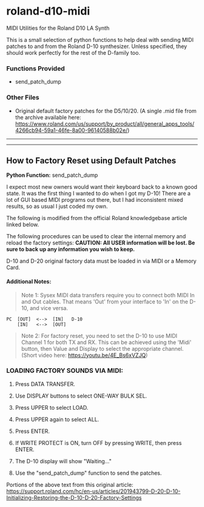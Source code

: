 # roland-d10-midi
MIDI Utilities for the Roland D10 LA Synth

This is a small selection of python functions to help deal with sending MIDI patches to and from the Roland D-10 synthesizer. Unless specified, they should work perfectly for the rest of the D-family too.

### Functions Provided ###

- send_patch_dump



### Other Files ###

- Original default factory patches for the D5/10/20. (A single .mid file from the archive available here: https://www.roland.com/us/support/by_product/all/general_apps_tools/4266cb94-59a1-46fe-8a00-96140588b02e/)

---
---

## How to Factory Reset using Default Patches

**Python Function:** send_patch_dump

I expect most new owners would want their keyboard back to a known good state. It was the first thing I wanted to do when I got my D-10! There are a lot of GUI based MIDI programs out there, but I had inconsistent  mixed results, so as usual I just coded my own.

The following is modified from the official Roland knowledgebase article linked below.  

The following procedures can be used to clear the internal memory and reload the factory settings:
**CAUTION: All USER information will be lost. Be sure to back up any information you wish to keep.**

D-10 and D-20 original factory data must be loaded in via MIDI or a Memory Card. 

#### Additional Notes: ####

> Note 1: Sysex MIDI data transfers require you to connect both MIDI In and Out cables. That means 'Out' from your interface to 'In' on the D-10, and vice versa.

```
PC  [OUT]  <-->  [IN]   D-10
    [IN]   <-->  [OUT] 
```


> Note 2: For factory reset, you need to set the D-10 to use MIDI Channel 1 for both TX and RX. This can be achieved using the 'Midi' button, then Value and Display to select the appropriate channel.  (Short video here: https://youtu.be/4E_Bs6xVZJQ)



### LOADING FACTORY SOUNDS VIA MIDI:

1. Press DATA TRANSFER.

2. Use DISPLAY buttons to select ONE-WAY BULK SEL.

3. Press UPPER to select LOAD.

4. Press UPPER again to select ALL.

5. Press ENTER.

6. If WRITE PROTECT is ON, turn OFF by pressing WRITE, then press ENTER.

7. The D-10 display will show "Waiting..."

8. Use the "send_patch_dump" function to send the patches.





Portions of the above text from this original article:
https://support.roland.com/hc/en-us/articles/201943799-D-20-D-10-Initializing-Restoring-the-D-10-D-20-Factory-Settings




